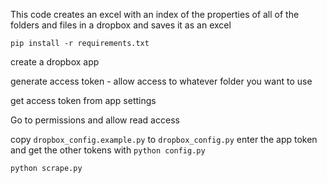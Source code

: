 This code creates an excel with an index of the properties of all of the folders and files in a dropbox and saves it as an excel

`pip install -r requirements.txt`

create a dropbox app

generate access token - allow access to whatever folder you want to use

get access token from app settings

Go to permissions and allow read access

copy `dropbox_config.example.py` to `dropbox_config.py`
enter the app token and get the other tokens with `python config.py`

`python scrape.py`

